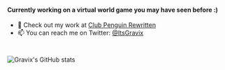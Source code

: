 #### Currently working on a virtual world game you may have seen before :)

- 🐧 Check out my work at [Club Penguin Rewritten](https://play.cprewritten.net/)
- 📫 You can reach me on Twitter: [@ItsGravix](https://twitter.com/ItsGravix)
# 

![Gravix's GitHub stats](https://github-readme-stats.vercel.app/api?username=ItsGravix&show_icons=true&count_private=true)

<!--
**ItsGravix/ItsGravix** is a ✨ _special_ ✨ repository because its `README.md` (this file) appears on your GitHub profile.

Here are some ideas to get you started:

- 🔭 I’m currently working on ...
- 🌱 I’m currently learning ...
- 👯 I’m looking to collaborate on ...
- 🤔 I’m looking for help with ...
- 💬 Ask me about ...
- 📫 How to reach me: ...
- 😄 Pronouns: ...
- ⚡ Fun fact: ...
-->
